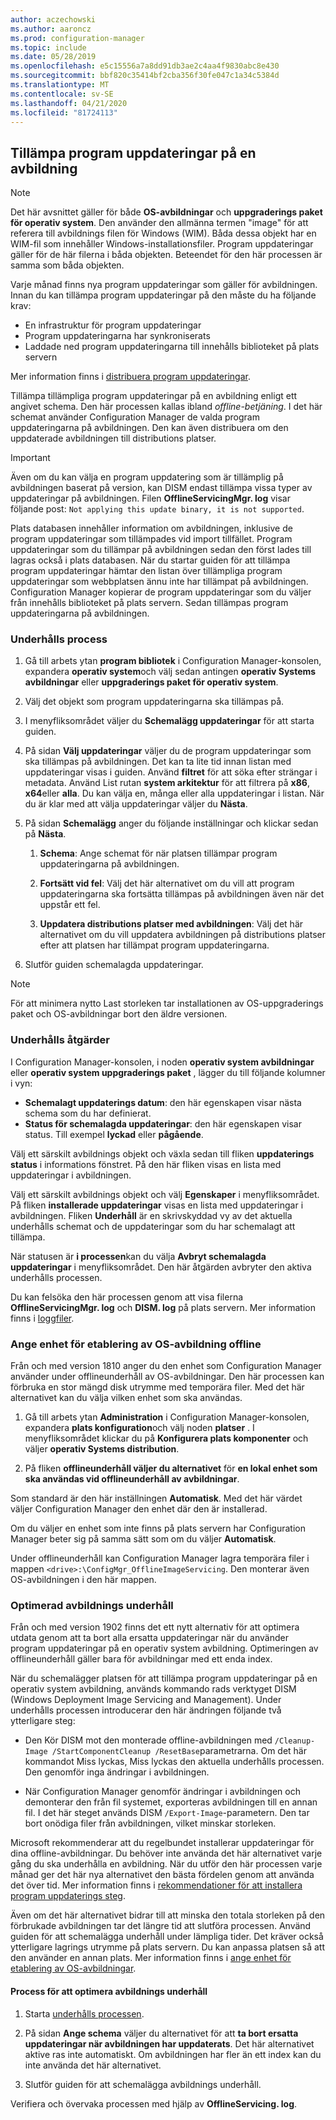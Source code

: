 ```yaml
---
author: aczechowski
ms.author: aaroncz
ms.prod: configuration-manager
ms.topic: include
ms.date: 05/28/2019
ms.openlocfilehash: e5c15556a7a8dd91db3ae2c4aa4f9830abc8e430
ms.sourcegitcommit: bbf820c35414bf2cba356f30fe047c1a34c5384d
ms.translationtype: MT
ms.contentlocale: sv-SE
ms.lasthandoff: 04/21/2020
ms.locfileid: "81724113"
---
```

## <a name="apply-software-updates-to-an-image"></a><a name="BKMK_OSImagesApplyUpdates"></a>Tillämpa program uppdateringar på en avbildning

> [!Note]  
> Det här avsnittet gäller för både **OS-avbildningar** och **uppgraderings paket för operativ system**. Den använder den allmänna termen "image" för att referera till avbildnings filen för Windows (WIM). Båda dessa objekt har en WIM-fil som innehåller Windows-installationsfiler. Program uppdateringar gäller för de här filerna i båda objekten. Beteendet för den här processen är samma som båda objekten.  

Varje månad finns nya program uppdateringar som gäller för avbildningen. Innan du kan tillämpa program uppdateringar på den måste du ha följande krav:

- En infrastruktur för program uppdateringar  
- Program uppdateringarna har synkroniserats  
- Laddade ned program uppdateringarna till innehålls biblioteket på plats servern  

Mer information finns i [distribuera program uppdateringar](../../../sum/deploy-use/deploy-software-updates.md).  

Tillämpa tillämpliga program uppdateringar på en avbildning enligt ett angivet schema. Den här processen kallas ibland *offline-betjäning*. I det här schemat använder Configuration Manager de valda program uppdateringarna på avbildningen. Den kan även distribuera om den uppdaterade avbildningen till distributions platser.

> [!Important]  
> Även om du kan välja en program uppdatering som är tillämplig på avbildningen baserat på version, kan DISM endast tillämpa vissa typer av uppdateringar på avbildningen. Filen **OfflineServicingMgr. log** visar följande post: `Not applying this update binary, it is not supported`.<!-- SCCMDocs issue 1324 -->

Plats databasen innehåller information om avbildningen, inklusive de program uppdateringar som tillämpades vid import tillfället. Program uppdateringar som du tillämpar på avbildningen sedan den först lades till lagras också i plats databasen. När du startar guiden för att tillämpa program uppdateringar hämtar den listan över tillämpliga program uppdateringar som webbplatsen ännu inte har tillämpat på avbildningen. Configuration Manager kopierar de program uppdateringar som du väljer från innehålls biblioteket på plats servern. Sedan tillämpas program uppdateringarna på avbildningen.  

### <a name="servicing-process"></a>Underhålls process

1. Gå till arbets ytan **program bibliotek** i Configuration Manager-konsolen, expandera **operativ system**och välj sedan antingen **operativ Systems avbildningar** eller **uppgraderings paket för operativ system**.  

2. Välj det objekt som program uppdateringarna ska tillämpas på.  

3. I menyfliksområdet väljer du **Schemalägg uppdateringar** för att starta guiden.  

4. På sidan **Välj uppdateringar** väljer du de program uppdateringar som ska tillämpas på avbildningen. Det kan ta lite tid innan listan med uppdateringar visas i guiden. Använd **filtret** för att söka efter strängar i metadata. Använd List rutan **system arkitektur** för att filtrera på **x86**, **x64**eller **alla**. Du kan välja en, många eller alla uppdateringar i listan. När du är klar med att välja uppdateringar väljer du **Nästa**.  

5. På sidan **Schemalägg** anger du följande inställningar och klickar sedan på **Nästa**.  

    1. **Schema**: Ange schemat för när platsen tillämpar program uppdateringarna på avbildningen.  

    2. **Fortsätt vid fel**: Välj det här alternativet om du vill att program uppdateringarna ska fortsätta tillämpas på avbildningen även när det uppstår ett fel.  

    3. **Uppdatera distributions platser med avbildningen**: Välj det här alternativet om du vill uppdatera avbildningen på distributions platser efter att platsen har tillämpat program uppdateringarna.  

6. Slutför guiden schemalagda uppdateringar.  

> [!NOTE]  
> För att minimera nytto Last storleken tar installationen av OS-uppgraderings paket och OS-avbildningar bort den äldre versionen.  

### <a name="servicing-operations"></a>Underhålls åtgärder

I Configuration Manager-konsolen, i noden **operativ system avbildningar** eller **operativ system uppgraderings paket** , lägger du till följande kolumner i vyn:

- **Schemalagt uppdaterings datum**: den här egenskapen visar nästa schema som du har definierat.  
- **Status för schemalagda uppdateringar**: den här egenskapen visar status. Till exempel **lyckad** eller **pågående**.  

Välj ett särskilt avbildnings objekt och växla sedan till fliken **uppdaterings status** i informations fönstret. På den här fliken visas en lista med uppdateringar i avbildningen.

Välj ett särskilt avbildnings objekt och välj **Egenskaper** i menyfliksområdet. På fliken **installerade uppdateringar** visas en lista med uppdateringar i avbildningen. Fliken **Underhåll** är en skrivskyddad vy av det aktuella underhålls schemat och de uppdateringar som du har schemalagt att tillämpa.

När statusen är **i processen**kan du välja **Avbryt schemalagda uppdateringar** i menyfliksområdet. Den här åtgärden avbryter den aktiva underhålls processen.

Du kan felsöka den här processen genom att visa filerna **OfflineServicingMgr. log** och **DISM. log** på plats servern. Mer information finns i [loggfiler](../../../core/plan-design/hierarchy/log-files.md).

### <a name="specify-the-drive-for-offline-os-image-servicing"></a><a name="bkmk_servicing-drive"></a>Ange enhet för etablering av OS-avbildning offline

<!--1358924-->

Från och med version 1810 anger du den enhet som Configuration Manager använder under offlineunderhåll av OS-avbildningar. Den här processen kan förbruka en stor mängd disk utrymme med temporära filer. Med det här alternativet kan du välja vilken enhet som ska användas.

1. Gå till arbets ytan **Administration** i Configuration Manager-konsolen, expandera **plats konfiguration**och välj noden **platser** . I menyfliksområdet klickar du på **Konfigurera plats komponenter** och väljer **operativ Systems distribution**.  

2. På fliken **offlineunderhåll väljer du alternativet** för **en lokal enhet som ska användas vid offlineunderhåll av avbildningar**.  

Som standard är den här inställningen **Automatisk**. Med det här värdet väljer Configuration Manager den enhet där den är installerad.

Om du väljer en enhet som inte finns på plats servern har Configuration Manager beter sig på samma sätt som om du väljer **Automatisk**.

Under offlineunderhåll kan Configuration Manager lagra temporära filer i mappen `<drive>:\ConfigMgr_OfflineImageServicing`. Den monterar även OS-avbildningen i den här mappen.

### <a name="optimized-image-servicing"></a><a name="bkmk_resetbase"></a>Optimerad avbildnings underhåll

<!--3555951-->

Från och med version 1902 finns det ett nytt alternativ för att optimera utdata genom att ta bort alla ersatta uppdateringar när du använder program uppdateringar på en operativ system avbildning. Optimeringen av offlineunderhåll gäller bara för avbildningar med ett enda index.

När du schemalägger platsen för att tillämpa program uppdateringar på en operativ system avbildning, används kommando rads verktyget DISM (Windows Deployment Image Servicing and Management). Under underhålls processen introducerar den här ändringen följande två ytterligare steg:  

- Den Kör DISM mot den monterade offline-avbildningen med `/Cleanup-Image /StartComponentCleanup /ResetBase`parametrarna. Om det här kommandot Miss lyckas, Miss lyckas den aktuella underhålls processen. Den genomför inga ändringar i avbildningen.  

- När Configuration Manager genomför ändringar i avbildningen och demonterar den från fil systemet, exporteras avbildningen till en annan fil. I det här steget används DISM `/Export-Image`-parametern. Den tar bort onödiga filer från avbildningen, vilket minskar storleken.  

Microsoft rekommenderar att du regelbundet installerar uppdateringar för dina offline-avbildningar. Du behöver inte använda det här alternativet varje gång du ska underhålla en avbildning. När du utför den här processen varje månad ger det här nya alternativet den bästa fördelen genom att använda det över tid. Mer information finns i [rekommendationer för att installera program uppdaterings steg](../../understand/install-software-updates.md#recommendations).

Även om det här alternativet bidrar till att minska den totala storleken på den förbrukade avbildningen tar det längre tid att slutföra processen. Använd guiden för att schemalägga underhåll under lämpliga tider. Det kräver också ytterligare lagrings utrymme på plats servern. Du kan anpassa platsen så att den använder en annan plats. Mer information finns i [ange enhet för etablering av OS-avbildningar](#bkmk_servicing-drive).

#### <a name="process-to-optimize-image-servicing"></a>Process för att optimera avbildnings underhåll

1. Starta [underhålls processen](#servicing-process).  

2. På sidan **Ange schema** väljer du alternativet för att **ta bort ersatta uppdateringar när avbildningen har uppdaterats**. Det här alternativet aktive ras inte automatiskt. Om avbildningen har fler än ett index kan du inte använda det här alternativet.  

3. Slutför guiden för att schemalägga avbildnings underhåll.  

Verifiera och övervaka processen med hjälp av **OfflineServicing. log**.
